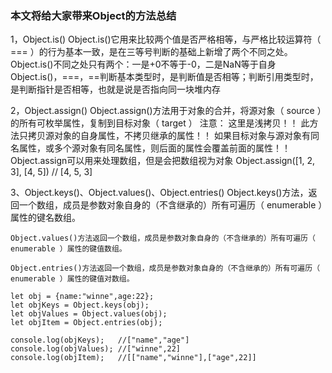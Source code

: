### 本文将给大家带来Object的方法总结



1，Object.is()
	Object.is()它用来比较两个值是否严格相等，与严格比较运算符（ === ）的行为基本一致，是在三等号判断的基础上新增了两个不同之处。
	Object.is()不同之处只有两个：一是+0不等于-0，二是NaN等于自身
	Object.is()，===，==判断基本类型时，是判断值是否相等；判断引用类型时，是判断指针是否相等，也就是说是否指向同一块堆内存
    
2，Object.assign()
	Object.assign()方法用于对象的合并，将源对象（ source ）的所有可枚举属性，复制到目标对象（ target ）
   注意：
    这里是浅拷贝！！
    此方法只拷贝源对象的自身属性，不拷贝继承的属性！！
    如果目标对象与源对象有同名属性，或多个源对象有同名属性，则后面的属性会覆盖前面的属性！！
    Object.assign可以用来处理数组，但是会把数组视为对象
    Object.assign([1, 2, 3], [4, 5])	// [4, 5, 3]
    
3、Object.keys()、Object.values()、Object.entries()
    Object.keys()方法，返回一个数组，成员是参数对象自身的（不含继承的）所有可遍历（ enumerable ）属性的键名数组。

    Object.values()方法返回一个数组，成员是参数对象自身的（不含继承的）所有可遍历（ enumerable ）属性的键值数组。

    Object.entries()方法返回一个数组，成员是参数对象自身的（不含继承的）所有可遍历（ enumerable ）属性的键值对数组。

    let obj = {name:"winne",age:22};
    let objKeys = Object.keys(obj);
    let objValues = Object.values(obj);
    let objItem = Object.entries(obj);

    console.log(objKeys);   //["name","age"]
    console.log(objValues); //["winne",22]
    console.log(objItem);   //[["name","winne"],["age",22]]